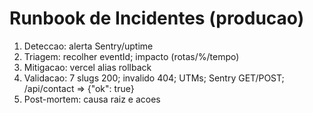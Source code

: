 # Runbook de Incidentes (producao)
1) Deteccao: alerta Sentry/uptime
2) Triagem: recolher eventId; impacto (rotas/%/tempo)
3) Mitigacao: vercel alias rollback
4) Validacao: 7 slugs 200; invalido 404; UTMs; Sentry GET/POST; /api/contact => {"ok": true}
5) Post-mortem: causa raiz e acoes
